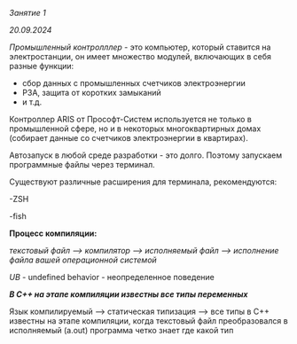*Занятие 1*

*20.09.2024*

*Промышленный контролллер* - это компьютер, который ставится на электростанции, он имеет множество модулей, включающих в себя разные функции:
- сбор данных с промышленных счетчиков электроэнергии
- РЗА, защита от коротких замыканий
- и т.д.

Контроллер ARIS от Прософт-Систем используется не только в промышленной сфере, но и в некоторых многоквартирных домах (собирает данные со счетчиков электроэнергии в квартирах).

Автозапуск в любой среде разработки - это долго. Поэтому запускаем программные файлы через терминал. 

Существуют различные расширения для терминала, рекомендуются: 

-ZSH

-fish

**Процесс компиляции:**

*текстовый файл --> компилятор --> исполняемый файл --> исполнение файла вашей операционной системой*

*UB* - undefined behavior - неопределенное поведение

***В C++ на этапе компиляции известны все типы переменных***

Язык компилируемый --> статическая типизация --> все типы в С++ известны на этапе компиляции, когда текстовый файл преобразовался в исполняемый (a.out) программа четко знает где какой тип


